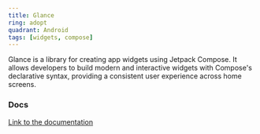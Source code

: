 ```yaml
---
title: Glance
ring: adopt
quadrant: Android
tags: [widgets, compose]
---
```


Glance is a library for creating app widgets using Jetpack Compose. It allows developers to build modern and interactive widgets with Compose's declarative syntax, providing a consistent user experience across home screens.

### Docs

[Link to the documentation](https://developer.android.com/jetpack/compose/glance)
